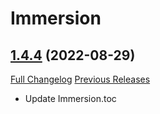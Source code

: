 # Immersion

## [1.4.4](https://github.com/seblindfors/Immersion/tree/1.4.4) (2022-08-29)
[Full Changelog](https://github.com/seblindfors/Immersion/compare/1.4.3...1.4.4) [Previous Releases](https://github.com/seblindfors/Immersion/releases)

- Update Immersion.toc  
